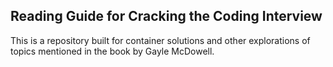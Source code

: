 ## Reading Guide for Cracking the Coding Interview
This is a repository built for container solutions and other explorations
of topics mentioned in the book by Gayle McDowell.